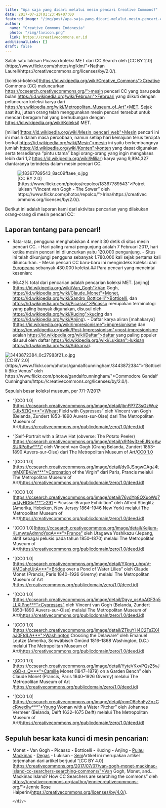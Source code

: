 ```yaml
---
title: "Apa saja yang dicari melalui mesin pencari Creative Commons?"
date: 2017-07-23T01:23:49+07:00
featured_image: "/img/post/apa-saja-yang-dicari-melalui-mesin-pencari-creative-commons/4805137133_e7e2213a91_o.jpg"
author:
  name: "Creative Commons Indonesia"
  photo: "/img/favicon.png"
  link: https://creativecommons.or.id
additionalLinks: []
draft: false
---
```


<figcaption class="figure-caption">Salah satu lukisan Picasso koleksi MET dari CC Search oleh [CC BY 2.0](https://www.flickr.com/photos/nglklm/">Nathan Laurell/https://creativecommons.org/licenses/by/2.0/).</figcaption>

</figure>

[koleksi-koleksi](https://id.wikipedia.org/wiki/Creative_Commons">Creative Commons (CC) meluncurkan https://ccsearch.creativecommons.org/">mesin pencari CC yang baru pada bulan https://id.wikipedia.org/wiki/Februari">Februari yang diikuti dengan peluncuran koleksi karya dari https://en.wikipedia.org/wiki/Metropolitan_Museum_of_Art">MET. Sejak saat itu, jutaan orang telah menggunakan mesin pencari tersebut untuk mencari beragam hal yang berhubungan dengan https://id.wikipedia.org/wiki/Koleksi) MET.

[miliar](https://id.wikipedia.org/wiki/Mesin_pencari_web">Mesin pencari ini ini masih dalam masa percobaan, namun setiap hari kemajuan terus tercipta berkat https://id.wikipedia.org/wiki/Mesin">mesin ini yaitu berkembangnya jumlah https://id.wikipedia.org/wiki/Konten">konten yang dapat digunakan serta tersedianya “pintu utama” bagi orang-orang yang ingin mengakses lebih dari 1,2 https://id.wikipedia.org/wiki/Miliar) karya yang 9,994,327 diantaranya terindeks dalam mesin pencari CC.

<figure class="figure w-sm-50 float-sm-end ms-sm-5 mt-3 mb-4">

  <img src="../../uploads/18367789543_8ac09ffaee_o.jpg" alt="18367789543_8ac09ffaee_o.jpg" class="figure-img img-fluid">

  <figcaption class="figure-caption">[CC BY 2.0](https://www.flickr.com/photos/repolco/18367789543">Potret lukisan “Vincent van Gogh - The Sower” oleh https://www.flickr.com/photos/repolco/">Irina/https://creativecommons.org/licenses/by/2.0/).</figcaption>

</figure>

Berikut ini adalah laporan kami dari aktivitas pencarian yang dilakukan orang-orang di mesin pencari CC:

## Laporan tentang para pencari!

  - Rata-rata, pengguna menghabiskan 4 menit 30 detik di situs mesin pencari CC.  - Hari paling ramai pengunjung adalah 7 Februari 2017, hari ketika mesin pencari ini diluncurkan yaitu 120.000 pengunjung.  - Situs ini telah dikunjungi pengguna sebanyak 1.780.000 kali sejak pertama kali diluncurkan.  - Mesin pencari CC baru-baru ini mengindeks koleksi dari [Europeana](https://en.wikipedia.org/wiki/Europeana) sebanyak 430.000 koleksi.## Para pencari yang mencintai kesenian:

  - 66.42% total dari pencarian adalah pencarian koleksi MET. [anjing](https://id.wikipedia.org/wiki/Van_Gogh">Van Gogh, https://id.wikipedia.org/wiki/Claude_Monet">Monet, https://id.wikipedia.org/wiki/Sandro_Botticelli">Botticelli, dan https://id.wikipedia.org/wiki/Picasso">Picasso merupakan terminologi yang paling banyak digunakan, disusul oleh https://id.wikipedia.org/wiki/Kucing">kucing dan https://id.wikipedia.org/wiki/Anjing).  - Daftar karya aliran [mahakarya](https://id.wikipedia.org/wiki/Impresionisme">impresionisme dan https://en.wikipedia.org/wiki/Post-Impressionism">post-impresionisme adalah https://id.wikipedia.org/wiki/Daftar">daftar yang paling populer disusul oleh daftar https://id.wikipedia.org/wiki/Lukisan">lukisan https://id.wikipedia.org/wiki/Adikarya).<figure class="figure w-sm-50 float-sm-end ms-sm-5 mt-3 mb-4">

  <img src="../../uploads/3443872384_0c27983f21_o.jpg" alt="3443872384_0c27983f21_o.jpg" class="figure-img img-fluid">

  <figcaption class="figure-caption">[CC BY 2.0](https://www.flickr.com/photos/gandalfcunningham/3443872384">“Botticelli Bike Venus” oleh https://www.flickr.com/photos/gandalfcunningham/">Commodore Gandalf Cunningham/https://creativecommons.org/licenses/by/2.0/).</figcaption>

</figure>

Sepuluh besar koleksi museum, per 7/1-7/2017:

- “[CC0 1.0](https://ccsearch.creativecommons.org/image/detail/jbnFP7Z3sGzWuzGJlx5ZIQ***">Wheat Field with Cypresses” oleh Vincent van Gogh (Belanda, Zundert 1853–1890 Auvers-sur-Oise) dari The Metropolitan Museum of Art/https://creativecommons.org/publicdomain/zero/1.0/deed.id)

- “[Self-Portrait with a Straw Hat (obverse: The Potato Peeler)(https://ccsearch.creativecommons.org/image/detail/x9INw3zeEJNrgAwSURPo6w***)” oleh Vincent van Gogh (Orang Belanda, Zundert 1853–1890 Auvers-sur-Oise) dari The Metropolitan Museum of Art/[CC0 1.0](https://creativecommons.org/publicdomain/zero/1.0/deed.id)

- “[CC0 1.0](https://ccsearch.creativecommons.org/image/detail/dy0JSngwCAgJ4tmMXFBVJw***">Coronation of the Virgin” dari Paris, Prancis melalui The Metropolitan Museum of Art/https://creativecommons.org/publicdomain/zero/1.0/deed.id)

- “[CC0 1.0](https://ccsearch.creativecommons.org/image/detail/76ydYp8QXuoWg7odJyHG6g***">291 – Picasso-Braque Exhibition” oleh Alfred Stieglitz (Amerika, Hoboken, New Jersey 1864–1946 New York) melalui The Metropolitan Museum of Art/https://creativecommons.org/publicdomain/zero/1.0/deed.id)

- “[CC0 1.0](https://ccsearch.creativecommons.org/image/detail/Keijum-KLmwteAdmnoYsqA***">France” oleh Utagawa Yoshikazu (Jepang, aktif sebagai pelukis pada tahun 1850–1870) melalui The Metropolitan Museum of Art/https://creativecommons.org/publicdomain/zero/1.0/deed.id)

- “[CC0 1.0](https://ccsearch.creativecommons.org/image/detail/YXqrg_uhpuV-XMDaheUjtA***">Bridge over a Pond of Water Lilies” oleh Claude Monet (Prancis, Paris 1840–1926 Giverny) melalui The Metropolitan Museum of Art /https://creativecommons.org/publicdomain/zero/1.0/deed.id)

- “[CC0 1.0](https://ccsearch.creativecommons.org/image/detail/Dgyy_osAoAGF3p5LLXIPng***">Cypresses” oleh Vincent van Gogh (Belanda, Zundert 1853–1890 Auvers-sur-Oise) melalui The Metropolitan Museum of Art/https://creativecommons.org/publicdomain/zero/1.0/deed.id)

- “[CC0 1.0](https://ccsearch.creativecommons.org/image/detail/ZTkuYH4C2TsZX4aJ0FtdLA***">Washington Crossing the Delaware” oleh Emanuel Leutze (Amerika, Schwäbisch Gmünd 1816–1868 Washington, D.C.) melalui The Metropolitan Museum of Art/https://creativecommons.org/publicdomain/zero/1.0/deed.id)

- “[CC0 1.0](https://ccsearch.creativecommons.org/image/detail/YyteVKxvPQs25vJxGD-s_Q***">Camille Monet (1847–1879) on a Garden Bench” oleh Claude Monet (Prancis, Paris 1840–1926 Giverny) melalui The Metropolitan Museum of Art /https://creativecommons.org/publicdomain/zero/1.0/deed.id)

- “[CC0 1.0](https://ccsearch.creativecommons.org/image/detail/rqmO6c5nFyZnzCcRwexilw***">Young Woman with a Water Pitcher” oleh Johannes Vermeer (Belanda, Delft 1632–1675 Delft) melalui The Metropolitan Museum of Art/https://creativecommons.org/publicdomain/zero/1.0/deed.id)

## Sepuluh besar kata kunci di mesin pencarian:

  - Monet  - Van Gogh  - Picasso  - Botticelli  - Kucing  - Anjing  - [Pulau Mackinac](https://en.wikipedia.org/wiki/Mackinac_Island)  - [Degas](https://en.wikipedia.org/wiki/Edgar_Degas)  - Lukisan  - [Seni](https://id.wikipedia.org/wiki/Seni)Artikel ini merupakan artikel terjemahan dari artikel berjudul “[CC BY 4.0](https://creativecommons.org/2017/07/07/van-gogh-monet-mackinac-island-cc-searchers-searching-commons/">Van Gogh, Monet, and… Mackinac Island? How CC Searchers are searching the commons” oleh https://creativecommons.org/author/jenniecreativecommons-org/">Jennie Rose Halperin/https://creativecommons.org/licenses/by/4.0/).

        </div>

      </div>

    </main>    


